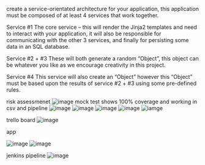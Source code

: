  create a service-orientated architecture for your application, this application must be composed of at least 4 services that work together.

Service #1
The core service – this will render the Jinja2 templates and need to interact with your application, it will also be responsible for communicating with the other 3 services, and finally for persisting some data in an SQL database.

Service #2 + #3
These will both generate a random “Object”, this object can be whatever you like as we encourage creativity in this project.

Service #4
This service will also create an “Object” however this “Object” must be based upon the results of service #2 + #3 using some pre-defined rules.



risk assessmenet
![image](https://i.gyazo.com/d0f7d7f9f2596fc63a0485ab1f2c1fdf.png)
mock test shows 100% coverage and working in csv and pipeline
![image](https://i.gyazo.com/459a185da134b4b2cca4b3342b4966ce.png)
![image](https://i.gyazo.com/32e18e8c80a868b3195b21481ed4187c.png)
![image](https://i.gyazo.com/8133f9b8446d4863f3857061c1f42ff4.png)
![image](https://i.gyazo.com/7dd33e2518636a5457dbbfb68f33a2e8.png)
![iamge](https://i.gyazo.com/1fffa9439f458153fdf82a0b6c21d39e.png)


trello board
![image](https://i.gyazo.com/fd61d17ffe5171bd2642e40289bc6c1e.png)

app

![image](https://i.gyazo.com/98df5763b98c90ea59e5f9271f76b69f.png)
![image](https://i.gyazo.com/55f075fa444e020866370fff89f3fc96.png)

jenkins pipeline
![image](https://i.gyazo.com/cb33aed31a5293e25486c6c871f54586.png)